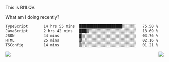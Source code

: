 This is BI1LQV.

What am I doing recently?

<!--START_SECTION:waka-->

```txt
TypeScript       14 hrs 55 mins  ███████████████████░░░░░░   75.50 %
JavaScript       2 hrs 42 mins   ███▒░░░░░░░░░░░░░░░░░░░░░   13.69 %
JSON             44 mins         █░░░░░░░░░░░░░░░░░░░░░░░░   03.76 %
HTML             25 mins         ▓░░░░░░░░░░░░░░░░░░░░░░░░   02.16 %
TSConfig         14 mins         ▒░░░░░░░░░░░░░░░░░░░░░░░░   01.21 %
```

<!--END_SECTION:waka-->
<img align="right" src="https://github-readme-stats.vercel.app/api?username=bi1lqv&show_icons=true&count_private=true">

<img src="https://metrics.lecoq.io/bi1lqv?template=classic&base.activity=0&base.community=0&base.repositories=0&base.metadata=0&isocalendar=1&base=header%2C%20activity%2C%20community%2C%20repositories%2C%20metadata&base.indepth=false&base.hireable=false&isocalendar=false&isocalendar.duration=full-year&config.timezone=Asia%2FShanghai">
